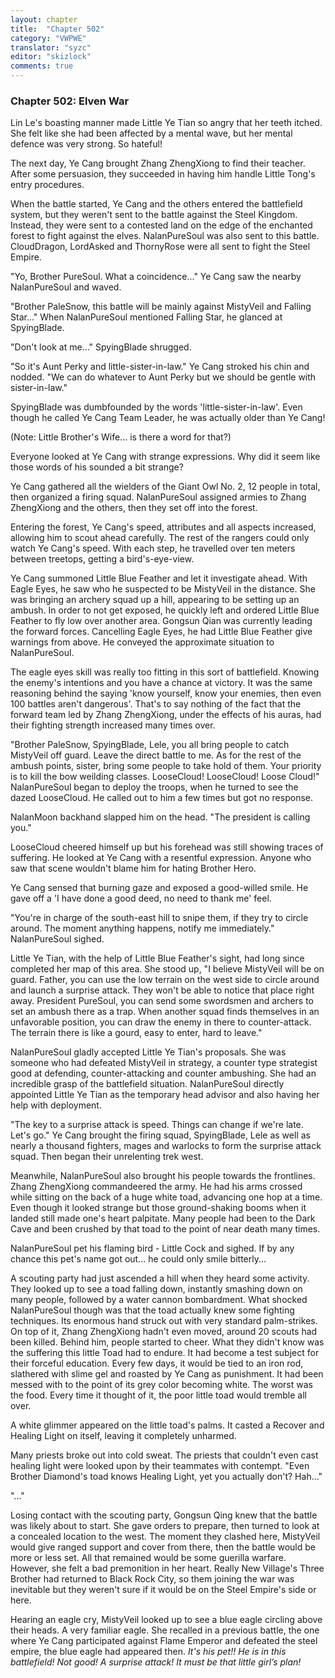 ```yaml
---
layout: chapter
title:  "Chapter 502"
category: "VWPWE"
translator: "syzc"
editor: "skizlock"
comments: true
---
```


### Chapter 502: Elven War

Lin Le's boasting manner made Little Ye Tian so angry that her teeth itched. She felt like she had been affected by a mental wave, but her mental defence was very strong. So hateful! 

The next day, Ye Cang brought Zhang ZhengXiong to find their teacher. After some persuasion, they succeeded in having him handle Little Tong's entry procedures.

When the battle started, Ye Cang and the others entered the battlefield system, but they weren't sent to the battle against the Steel Kingdom. Instead, they were sent to a contested land on the edge of the enchanted forest to fight against the elves. NalanPureSoul was also sent to this battle. CloudDragon, LordAsked and ThornyRose were all sent to fight the Steel Empire.  

"Yo, Brother PureSoul. What a coincidence..." Ye Cang saw the nearby NalanPureSoul and waved.

"Brother PaleSnow, this battle will be mainly against MistyVeil and Falling Star..." When NalanPureSoul mentioned Falling Star, he glanced at SpyingBlade.

"Don't look at me..." SpyingBlade shrugged.

"So it's Aunt Perky and little-sister-in-law." Ye Cang stroked his chin and nodded. "We can do whatever to Aunt Perky but we should be gentle with sister-in-law."

SpyingBlade was dumbfounded by the words 'little-sister-in-law'. Even though he called Ye Cang Team Leader, he was actually older than Ye Cang!

(Note: Little Brother's Wife... is there a word for that?)

Everyone looked at Ye Cang with strange expressions. Why did it seem like those words of his sounded a bit strange?

Ye Cang gathered all the wielders of the Giant Owl No. 2, 12 people in total, then organized a firing squad. NalanPureSoul assigned armies to Zhang ZhengXiong and the others, then they set off into the forest.

Entering the forest, Ye Cang's speed, attributes and all aspects increased, allowing him to scout ahead carefully. The rest of the rangers could only watch Ye Cang's speed. With each step, he travelled over ten meters between treetops, getting a bird's-eye-view. 

Ye Cang summoned Little Blue Feather and let it investigate ahead. With Eagle Eyes, he saw who he suspected to be MistyVeil in the distance. She was bringing an archery squad up a hill, appearing to be setting up an ambush. In order to not get exposed, he quickly left and ordered Little Blue Feather to fly low over another area. Gongsun Qian was currently leading the forward forces. Cancelling Eagle Eyes, he had Little Blue Feather give warnings from above. He conveyed the approximate situation to NalanPureSoul.

The eagle eyes skill was really too fitting in this sort of battlefield. Knowing the enemy's intentions and you have a chance at victory. It was the same reasoning behind the saying 'know yourself, know your enemies, then even 100 battles aren't dangerous'. That's to say nothing of the fact that the forward team led by Zhang ZhengXiong, under the effects of his auras, had their fighting strength increased many times over.

"Brother PaleSnow, SpyingBlade, Lele, you all bring people to catch MistyVeil off guard. Leave the direct battle to me. As for the rest of the ambush points, sister, bring some people to take hold of them. Your priority is to kill the bow weilding classes. LooseCloud! LooseCloud! Loose Cloud!" NalanPureSoul began to deploy the troops, when he turned to see the dazed LooseCloud. He called out to him a few times but got no response. 

NalanMoon backhand slapped him on the head. "The president is calling you."

LooseCloud cheered himself up but his forehead was still showing traces of suffering. He looked at Ye Cang with a resentful expression. Anyone who saw that scene wouldn't blame him for hating Brother Hero.

Ye Cang sensed that burning gaze and exposed a good-willed smile. He gave off a 'I have done a good deed, no need to thank me' feel.

"You're in charge of the south-east hill to snipe them, if they try to circle around. The moment anything happens, notify me immediately." NalanPureSoul sighed.

Little Ye Tian, with the help of Little Blue Feather's sight, had long since completed her map of this area. She stood up, "I believe MistyVeil will be on guard. Father, you can use the low terrain on the west side to circle around and launch a surprise attack. They won't be able to notice that place right away. President PureSoul, you can send some swordsmen and archers to set an ambush there as a trap. When another squad finds themselves in an unfavorable position, you can draw the enemy in there to counter-attack. The terrain there is like a gourd, easy to enter, hard to leave."

NalanPureSoul gladly accepted Little Ye Tian's proposals. She was someone who had defeated MistyVeil in strategy, a counter type strategist good at defending, counter-attacking and counter ambushing. She had an incredible grasp of the battlefield situation. NalanPureSoul directly appointed Little Ye Tian as the temporary head advisor and also having her help with deployment.

"The key to a surprise attack is speed. Things can change if we're late. Let's go." Ye Cang brought the firing squad, SpyingBlade, Lele as well as nearly a thousand fighters, mages and warlocks to form the surprise attack squad. Then began their unrelenting trek west. 

Meanwhile, NalanPureSoul also brought his people towards the frontlines. Zhang ZhengXiong commandeered the army. He had his arms crossed while sitting on the back of a huge white toad, advancing one hop at a time. Even though it looked strange but those ground-shaking booms when it landed still made one's heart palpitate. Many people had been to the Dark Cave and been crushed by that toad to the point of near death many times.

NalanPureSoul pet his flaming bird - Little Cock and sighed. If by any chance this pet's name got out... he could only smile bitterly...

A scouting party had just ascended a hill when they heard some activity. They looked up to see a toad falling down, instantly smashing down on many people, followed by a water cannon bombardment. What shocked NalanPureSoul though was that the toad actually knew some fighting techniques. Its enormous hand struck out with very standard palm-strikes. On top of it, Zhang ZhengXiong hadn't even moved, around 20 scouts had been killed. Behind him, people started to cheer. What they didn't know was the suffering this little Toad had to endure. It had become a test subject for their forceful education. Every few days, it would be tied to an iron rod, slathered with slime gel and roasted by Ye Cang as punishment. It had been messed with to the point of its grey color becoming white. The worst was the food. Every time it thought of it, the poor little toad would tremble all over.

A white glimmer appeared on the little toad's palms. It casted a Recover and Healing Light on itself, leaving it completely unharmed.

Many priests broke out into cold sweat. The priests that couldn't even cast healing light were looked upon by their teammates with contempt. "Even Brother Diamond's toad knows Healing Light, yet you actually don't? Hah..."

"..."

Losing contact with the scouting party, Gongsun Qing knew that the battle was likely about to start. She gave orders to prepare, then turned to look at a concealed location to the west. The moment they clashed here, MistyVeil would give ranged support and cover from there, then the battle would be more or less set. All that remained would be some guerilla warfare. However, she felt a bad premonition in her heart. Really New Village's Three Brother had returned to Black Rock City, so them joining the war was inevitable but they weren't sure if it would be on the Steel Empire's side or here.

Hearing an eagle cry, MistyVeil looked up to see a blue eagle circling above their heads. A very familiar eagle. She recalled in a previous battle, the one where Ye Cang participated against Flame Emperor and defeated the steel empire, the blue eagle had appeared then. *It's his pet!! He is in this battlefield! Not good! A surprise attack! It must be that little girl’s plan!*
